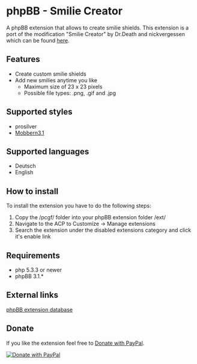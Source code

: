 # phpBB - Smilie Creator
A phpBB extension that allows to create smilie shields. This extension is a port of the modification "Smilie Creator" by Dr.Death and nickvergessen which can be found [here](https://www.phpbb.de/community/viewtopic.php?t=170241).

## Features
* Create custom smilie shields
* Add new smilies anytime you like
    * Maximum size of 23 x 23 pixels
    * Possible file types: .png, .gif and .jpg

## Supported styles
* prosilver
* [Mobbern3.1](http://www.masivotech.com/product/mobbern-phpbb3-phpbb31-responsive-theme/ "Mobbern phpBB responsive theme website")
  
## Supported languages
* Deutsch
* English

## How to install
To install the extension you have to do the following steps:

1. Copy the /pcgf/ folder into your phpBB extension folder /ext/
2. Navigate to the ACP to Customize -> Manage extensions
3. Search the extension under the disabled extensions category and click it's enable link

## Requirements
* php 5.3.3 or newer
* phpBB 3.1.*

## External links
[phpBB extension database](https://www.phpbb.com/customise/db/extension/smiliecreator/ "Show extension entry on phpBB.com")

## Donate
If you like the extension feel free to [Donate with PayPal](https://www.paypal.com/cgi-bin/webscr?cmd=_s-xclick&hosted_button_id=SY9JFM9XL9CWQ).

[![Donate with PayPal](https://www.paypalobjects.com/en_US/i/btn/btn_donate_LG.gif)](https://www.paypal.com/cgi-bin/webscr?cmd=_s-xclick&hosted_button_id=SY9JFM9XL9CWQ)